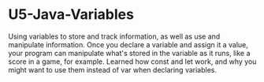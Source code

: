 # U5-Java-Variables
 Using variables to store and track information, as well as use and manipulate information.
 Once you declare a variable and assign it a value, your program can manipulate what's stored in the variable as it runs, like a score in a game, for example. Learned how const and let work, and why you might want to use them instead of var when declaring variables.

